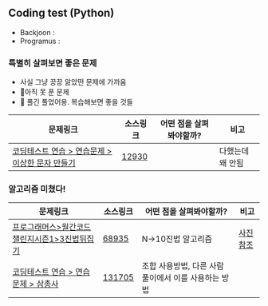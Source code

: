 ## Coding test (Python)
- Backjoon : 
- Programus : 


### 특별히 살펴보면 좋은 문제
- 사실 그냥 끙끙 앓았떤 문제에 가까움
- 🧶아직 못 푼 문제
- 🏀 풀긴 풀었어용. 복습해보면 좋을 것들

|문제링크|소스링크|어떤 점을 살펴봐야할까?|비고|
|--|--|--|--|
|[코딩테스트 연습 > 연습문제 > 이상한 문자 만들기](https://school.programmers.co.kr/learn/courses/30/lessons/12930)|[12930](./programus/LV1/🧶12930.py) | |다했는데 왜 안됨



### 알고리즘 미쳤다!
|문제링크|소스링크|어떤 점을 살펴봐야할까?|비고|
|--|--|--|--|
|[프로그래머스>월간코드챌린지시즌1>3진법뒤집기](https://school.programmers.co.kr/learn/courses/30/lessons/68935)|[68935](./programus/LV1/🏀68935.py)|N->10진법 알고리즘|[사진참조](C:\Develops\codingtest_python\docs\pics\프로그래머스_월간코드챌린지시즌1_3진법뒤집기_68935.jpg)
|[코딩테스트 연습 > 연습문제 > 삼총사](https://school.programmers.co.kr/learn/courses/30/lessons/131705)|[131705](./programus/LV1/131705.py) |조합 사용방법, 다른 사람 풀이에서 이를 사용하는 방법|

